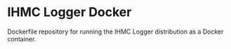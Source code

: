 # IHMC Logger Docker

Dockerfile repository for running the IHMC Logger distribution as a Docker container.
